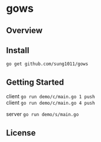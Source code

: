 # gows

## Overview

## Install

`go get github.com/sung1011/gows`

## Getting Started

client `go run demo/c/main.go 1 push`  
client `go run demo/c/main.go 4 push`  

server `go run demo/s/main.go`

## License
